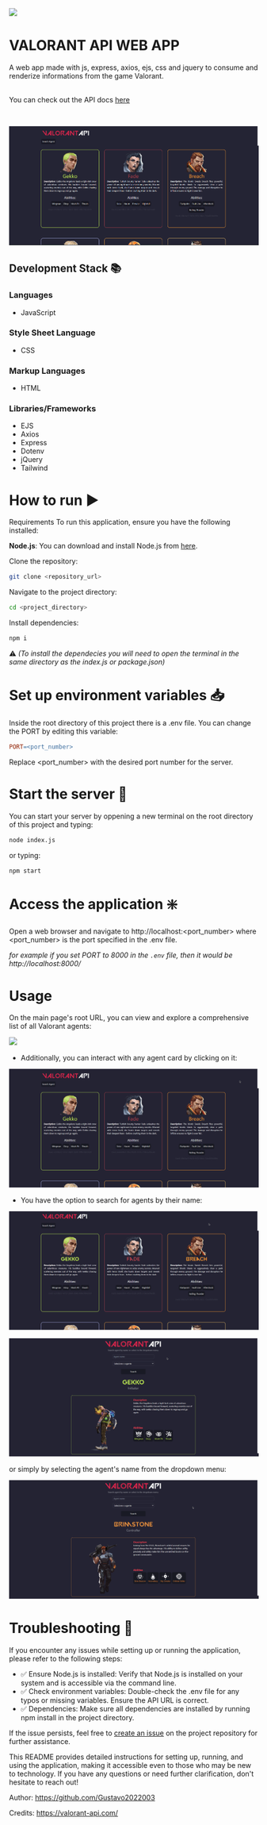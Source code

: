 <div>
<img src="public/icons/valorant.ico"/>
<h1>VALORANT API WEB APP</h1>
A web app made with js, express, axios, ejs, css and jquery to consume and renderize informations from the game Valorant.
<br>
<br>
  
You can check out the API docs [here](https://dash.valorant-api.com/)
</div>
<br>

![](public/imgs/Screenshot1.png)

## Development Stack 📚

### Languages
- JavaScript

### Style Sheet Language
- CSS

### Markup Languages
- HTML

### Libraries/Frameworks
- EJS
- Axios
- Express
- Dotenv
- jQuery
- Tailwind

# How to run ▶️

Requirements
To run this application, ensure you have the following installed:

**Node.js**: You can download and install Node.js from [here](https://nodejs.org/en).

Clone the repository:
```bash
git clone <repository_url>
```

Navigate to the project directory:
```bash
cd <project_directory>
```
Install dependencies:
```bash
npm i
```

⚠️ *(To install the dependecies you will need to open the terminal in the same directory as the index.js or package.json)*

# Set up environment variables 📥

Inside the root directory of this project there is a .env file.
You can change the PORT by editing this variable:
```makefile
PORT=<port_number>
```
Replace <port_number> with the desired port number for the server.

# Start the server 🧮

You can start your server by oppening a new terminal on the root directory of this project and typing:

```bash
node index.js
```

or typing:

```bash
npm start
```

# Access the application ❇️
Open a web browser and navigate to http://localhost:<port_number> where <port_number> is the port specified in the .env file.

*for example if you set PORT to 8000 in the `.env` file, then it would be http://localhost:8000/*

# Usage

On the main page's root URL, you can view and explore a comprehensive list of all Valorant agents:

![](public/imgs/GIF4.gif)

- Additionally, you can interact with any agent card by clicking on it:

![](public/imgs/GIF2.gif)

- You have the option to search for agents by their name:

![](public/imgs/GIF5.gif)

![](public/imgs/GIF3.gif)

or simply by selecting the agent's name from the dropdown menu:

![](public/imgs/GIF1.gif)

# Troubleshooting 🛟
If you encounter any issues while setting up or running the application, please refer to the following steps:

- ✅ Ensure Node.js is installed: Verify that Node.js is installed on your system and is accessible via the command line.
- ✅ Check environment variables: Double-check the .env file for any typos or missing variables. Ensure the API URL is correct.
- ✅ Dependencies: Make sure all dependencies are installed by running npm install in the project directory.

If the issue persists, feel free to [create an issue](https://github.com/Gustavo2022003/VALORANT-API-WEB-APP/issues) on the project repository for further assistance.

This README provides detailed instructions for setting up, running, and using the application, making it accessible even to those who may be new to technology. If you have any questions or need further clarification, don't hesitate to reach out!

Author: https://github.com/Gustavo2022003

Credits: https://valorant-api.com/
